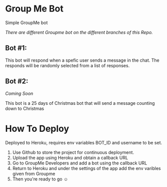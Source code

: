 # Group Me Bot
Simple GroupMe bot

*There are different Groupme bot on the different branches of this Repo.*

## Bot #1:
This bot will respond when a spefic user sends a message in the chat. The responds will be randomly selected from a list of responses. 

## Bot #2: 
*Coming Soon*

This bot is a 25 days of Christmas bot that will send a message counting down to Christmas

#   How To Deploy 
Deployed to Heroku, requires env variables BOT_ID and username to be set.

1. Use Github to store the project for continuous deployment.
2. Upload the app using Heroku and obtain a callback URL 
3. Go to GroupMe Developers and add a bot using the callback URL 
4. Return to Heroku and under the settings of the app add the env varibles given from Groupme 
5. Then you're ready to go ☺️



